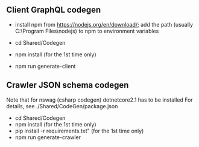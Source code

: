 ## Client GraphQL codegen

- install npm from https://nodejs.org/en/download/; add the path (usually C:\Program Files\nodejs) to npm to environment variables

- cd Shared/Codegen
- npm install (for the 1st time only)
- npm run generate-client

## Crawler JSON schema codegen

Note that for nswag (csharp codegen) dotnetcore2.1 has to be installed
For details, see ./Shared/CodeGen/package.json

- cd Shared/Codegen
- npm install (for the 1st time only)
- pip install -r requirements.txt" (for the 1st time only)
- npm run generate-crawler 